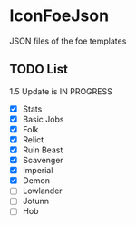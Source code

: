 # IconFoeJson
 JSON files of the foe templates

## TODO List
1.5 Update is IN PROGRESS

- [X] Stats
- [X] Basic Jobs
- [X] Folk
- [X] Relict
- [X] Ruin Beast
- [X] Scavenger
- [X] Imperial
- [X] Demon
- [ ] Lowlander
- [ ] Jotunn
- [ ] Hob
